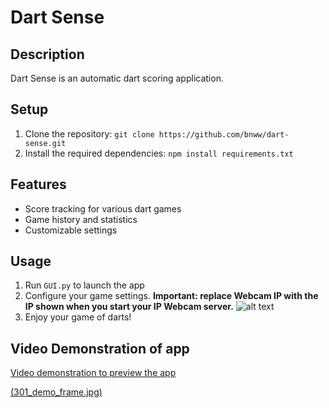 # Dart Sense

## Description
Dart Sense is an automatic dart scoring application.

## Setup
1. Clone the repository: `git clone https://github.com/bnww/dart-sense.git`
2. Install the required dependencies: `npm install requirements.txt`

## Features
- Score tracking for various dart games
- Game history and statistics
- Customizable settings


## Usage
1. Run `GUI.py` to launch the app
2. Configure your game settings. **Important: replace Webcam IP with the IP shown when you start your IP Webcam server.** ![alt text](set_up_screen.png)
3. Enjoy your game of darts!

## Video Demonstration of app
[Video demonstration to preview the app](https://www.youtube.com/watch?v=8a97sVmbqY0)

[(301_demo_frame.jpg)](https://www.youtube.com/watch?v=8a97sVmbqY0)
